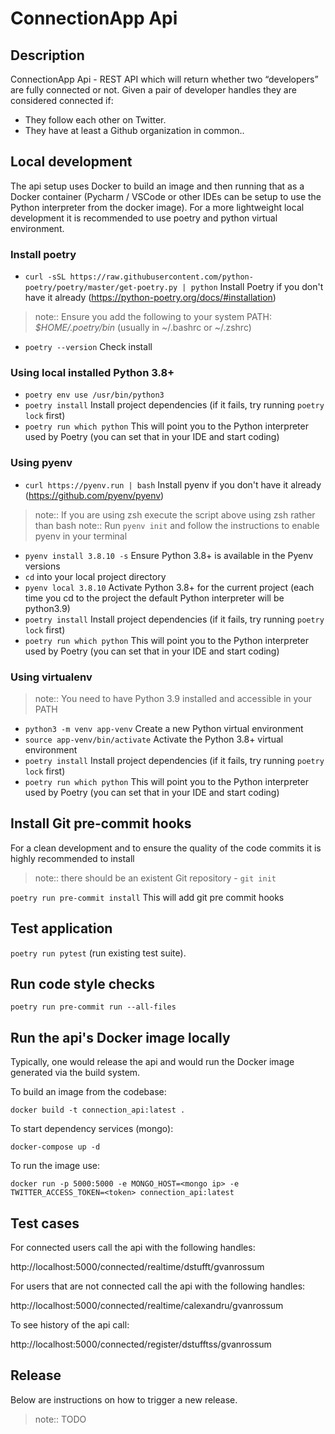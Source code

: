 # ConnectionApp Api



## Description

ConnectionApp Api - REST API which will return whether two “developers” are fully connected or not.
Given a pair of developer handles they are considered connected if:

* They follow each other on Twitter.
* They have at least a Github organization in common..

## Local development

The api setup uses Docker to build an image and then running that as a Docker container
(Pycharm / VSCode or other IDEs can be setup to use the Python interpreter from the docker image).
For a more lightweight local development it is recommended to use poetry
and python virtual environment.

### Install poetry

* ``curl -sSL https://raw.githubusercontent.com/python-poetry/poetry/master/get-poetry.py | python``
Install Poetry if you don't have it already (https://python-poetry.org/docs/#installation)

> note::
Ensure you add the following to your system PATH: *$HOME/.poetry/bin* (usually in ~/.bashrc or ~/.zshrc)

* ``poetry --version`` Check install

### Using local installed Python 3.8+

* ``poetry env use /usr/bin/python3``
* ``poetry install`` Install project dependencies (if it fails, try running ``poetry lock`` first)
* ``poetry run which python`` This will point you to the Python interpreter used by Poetry (you can set that in your IDE and start coding)

### Using pyenv

* ``curl https://pyenv.run | bash`` Install pyenv if you don't have it already (https://github.com/pyenv/pyenv)

> note:: If you are using zsh execute the script above using zsh rather than bash
> note:: Run ``pyenv init`` and follow the instructions to enable pyenv in your terminal

* ``pyenv install 3.8.10 -s`` Ensure Python 3.8+ is available in the Pyenv versions
* ``cd`` into your local project directory
* ``pyenv local 3.8.10`` Activate Python 3.8+ for the current project (each time you cd to the project the default Python interpreter will be python3.9)
* ``poetry install`` Install project dependencies (if it fails, try running ``poetry lock`` first)
* ``poetry run which python`` This will point you to the Python interpreter used by Poetry (you can set that in your IDE and start coding)

### Using virtualenv

> note:: You need to have Python 3.9 installed and accessible in your PATH

* ``python3 -m venv app-venv`` Create a new Python virtual environment
* ``source app-venv/bin/activate`` Activate the Python 3.8+ virtual environment
* ``poetry install`` Install project dependencies (if it fails, try running ``poetry lock`` first)
* ``poetry run which python`` This will point you to the Python interpreter used by Poetry (you can set that in your IDE and start coding)

## Install Git pre-commit hooks

For a clean development and to ensure the quality of the code commits it is highly recommended to install

> note:: there should be an existent Git repository - ``git init``

``poetry run pre-commit install`` This will add git pre commit hooks

## Test application

``poetry run pytest`` (run existing test suite).

## Run code style checks

``poetry run pre-commit run --all-files``

## Run the api's Docker image locally

Typically, one would release the api and would run the Docker image generated via the build system.

To build an image from the codebase:

``docker build -t connection_api:latest .``

To start dependency services (mongo):

``docker-compose up -d``

To run the image use:

``docker run -p 5000:5000 -e MONGO_HOST=<mongo ip> -e TWITTER_ACCESS_TOKEN=<token> connection_api:latest``

## Test cases

For connected users call the api with the following handles:

http://localhost:5000/connected/realtime/dstufft/gvanrossum

For users that are not connected call the api with the following handles:

http://localhost:5000/connected/realtime/calexandru/gvanrossum

To see history of the api call:

http://localhost:5000/connected/register/dstufftss/gvanrossum

## Release

Below are instructions on how to trigger a new release.

> note:: TODO
